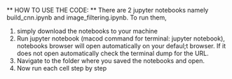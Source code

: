 ** HOW TO USE THE CODE: **  There are 2 jupyter notebooks namely build_cnn.ipynb and image_filtering.ipynb. To run them,
1. simply download the notebooks to your machine
2. Run jupyter notebook (macod command for terminal: jupyter notebook), notebooks browser will open automatically on your defaul;t browser. If it does not open automatically check the terminal dump for the URL.
3. Navigate to the folder where you saved the notebooks and open.
4. Now run each cell step by step
